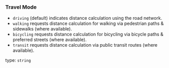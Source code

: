 <!--- This is a generated file, do not edit! -->
<!--- [START maps_http_schema_travelmode] -->
<h3 class="schema-object" id="TravelMode">Travel Mode</h3>

-   `driving` (default) indicates distance calculation using the road network.
-   `walking` requests distance calculation for walking via pedestrian paths & sidewalks (where available).
-   `bicycling` requests distance calculation for bicycling via bicycle paths & preferred streets (where available).
-   `transit` requests distance calculation via public transit routes (where available).

type: `string`

<!--- [END maps_http_schema_travelmode] -->